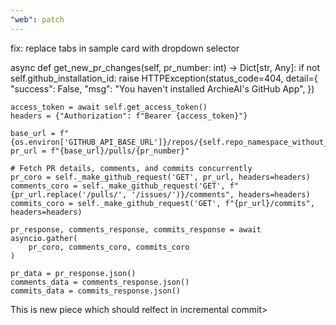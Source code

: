 ```yaml
---
"web": patch
---
```


fix: replace tabs in sample card with dropdown selector


<This is new piece which should relfect in incremental commit>
  async def get_new_pr_changes(self, pr_number: int) -> Dict[str, Any]:
    if not self.github_installation_id:
        raise HTTPException(status_code=404, detail={
            "success": False,
            "msg": "You haven't installed ArchieAI's GitHub App",
        })

    access_token = await self.get_access_token()
    headers = {"Authorization": f"Bearer {access_token}"}

    base_url = f"{os.environ['GITHUB_API_BASE_URL']}/repos/{self.repo_namespace_without_origin}"
    pr_url = f"{base_url}/pulls/{pr_number}"

    # Fetch PR details, comments, and commits concurrently
    pr_coro = self._make_github_request('GET', pr_url, headers=headers)
    comments_coro = self._make_github_request('GET', f"{pr_url.replace('/pulls/', '/issues/')}/comments", headers=headers)
    commits_coro = self._make_github_request('GET', f"{pr_url}/commits", headers=headers)

    pr_response, comments_response, commits_response = await asyncio.gather(
        pr_coro, comments_coro, commits_coro
    )

    pr_data = pr_response.json()
    comments_data = comments_response.json()
    commits_data = commits_response.json()
</This>This is new piece which should relfect in incremental commit>
